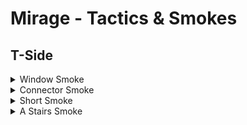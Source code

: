 # Mirage - Tactics & Smokes

## T-Side
<details>
  <summary>Window Smoke</summary>
  
  ### Heading
  1. Stand in front of Trashcan
  2. Look at corner of balcony
     
<img title="a title" alt="Alt text" src="./assets/img/de_mirage_window_pos.png"> <img title="a title" alt="Alt text" src="./assets/img/de_mirage_window_pov.png">

</details>

<details>
  <summary>Connector Smoke</summary>
  
  ### Heading
  1. Stand in front of Trashcan
  2. Look at corner of balcony
     
<img title="a title" alt="Alt text" src="./assets/img/de_mirage_window_pos.png"> <img title="a title" alt="Alt text" src="./assets/img/de_mirage_window_pov.png">

</details>
  
<details>
  <summary>Short Smoke</summary>
  
  ### Heading
  1. Stand in front of Trashcan
  2. Look at corner of balcony
     
<img title="a title" alt="Alt text" src="./assets/img/de_mirage_window_pos.png"> <img title="a title" alt="Alt text" src="./assets/img/de_mirage_window_pov.png">

</details>

<details>
  <summary>A Stairs Smoke</summary>
  
  ### Heading
  1. Stand in front of Trashcan
  2. Look at corner of balcony
     
<img title="a title" alt="Alt text" src="./assets/img/de_mirage_window_pos.png"> <img title="a title" alt="Alt text" src="./assets/img/de_mirage_window_pov.png">

</details>
